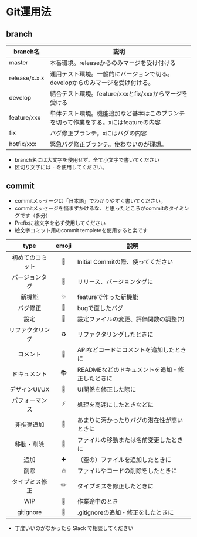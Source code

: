 # Git運用法

## branch

| branch名 | 説明 |
|----|----|
| master | 本番環境。releaseからのみマージを受け付ける |
| release/x.x.x | 運用テスト環境。一般的にバージョンで切る。developからのみマージを受け付ける。|
| develop | 結合テスト環境。feature/xxxとfix/xxxからマージを受ける |
| feature/xxx | 単体テスト環境。機能追加など基本はこのブランチを切って作業をする。xにはfeatureの内容 |
|fix|バグ修正ブランチ。xにはバグの内容|
|hotfix/xxx|緊急バグ修正ブランチ。使わないのが理想。|

- branch名には大文字を使用せず、全て小文字で書いてください
- 区切り文字には `-` を使用してください。

## commit
- commitメッセージは「日本語」でわかりやすく書いてください。
- commitメッセージを悩まずかけるな、と思ったところがcommitのタイミングです（多分）
- Prefixに絵文字を必ず使用してください
- 絵文字コミット用のcommit templeteを使用すると楽です

| type | emoji | 説明 |
|:----:|:----:|----|
|初めてのコミット| :tada: |Initial Commitの際、使ってください|
|バージョンタグ| :bookmark: |リリース、バージョンタグに|
|新機能| :sparkles: |featureで作った新機能|
|バグ修正| :bug: |bugで直したバグ|
|設定| :wrench: | 設定ファイルの変更、評価関数の調整(?)
|リファクタリング| :recycle: | リファクタリングしたときに |
|コメント| :speech_balloon: |APIなどコードにコメントを追加したときに |
|ドキュメント| :books: | READMEなどのドキュメントを追加・修正したときに |
|デザインUI/UX| :art: | UI関係を修正した際に |
|パフォーマンス| :zap: | 処理を高速にしたときなどに|
|非推奨追加| :hankey: | あまりに汚かったりバグの潜在性が高いときに |
|移動・削除| :truck: | ファイルの移動または名前変更したときに |
|追加| :heavy_plus_sign: |（空の）ファイルを追加したときに|
|削除| :fire: | ファイルやコードの削除をしたときに
|タイプミス修正| :pencil2: | タイプミスを修正したときに |
|WIP| :construction: | 作業途中のとき |
|gitignore| :see_no_evil: | .gitignoreの追加・修正をしたときに|

- 丁度いいのがなかったら Slack で相談してください
